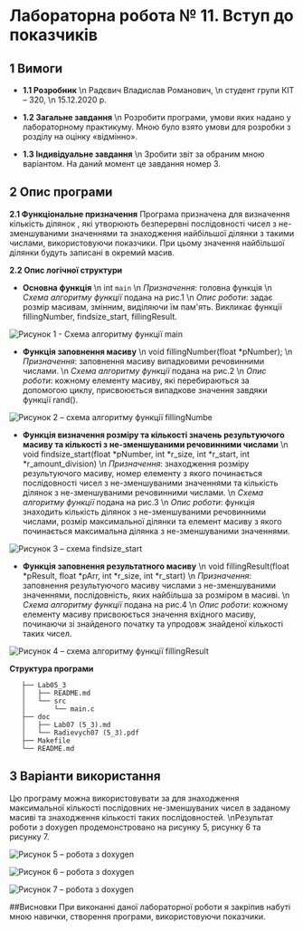 # Лабораторна робота № 11. Вступ до показчиків
## 1 Вимоги
* **1.1 Розробник**
	\n Радєвич Владислав Романович,
	\n студент групи КІТ – 320,
	\n 15.12.2020 р.

* **1.2 Загальне завдання** 
\n Розробити програми, умови яких надано у лабораторному практикуму.  Мною було взято умови для розробки з розділу на оцінку «відмінно».

* **1.3 Індивідуальне завдання** 
\n Зробити звіт за обраним мною варіантом. На даний момент це завдання номер 3. 

## 2 Опис програми
**2.1 Функціональне призначення** 
	Програма призначена для визначення кількість ділянок , які утворюють безперервні послідовності чисел з не-зменшуваними значеннями та знаходження найбільшої ділянки з такими числами, використовуючи показчики. При цьому значення найбільшої ділянки будуть записані в окремий масив.

**2.2 Опис логічної структури**

*   **Основна функція** 
   \n int `main`
   	\n *Призначення*: головна функція
   	\n *Схема алгоритму функції* подана на рис.1
   	\n *Опис роботи*: задає розмір масивам, змінним, виділяючи їм пам'ять. Викликає функції fillingNumber, findsize_start, fillingResult.

![Рисунок 1 - Схема алгоритму функції main](assets/flowchart_main.png)

*   **Функція заповнення масиву**
    \n void fillingNumber(float *pNumber); 
    	\n *Призначення*: заповнення масиву випадковими речовинними числами.
    	\n *Схема алгоритму функції* подана на рис.2
    	\n *Опис роботи*: кожному елементу масиву, які перебираються за допомогою циклу, присвоюється випадкове значення завдяки функції rand(). 

![Рисунок 2 – схема алгоритму функції fillingNumbe](assets/flowchart_fillingNumber.png)
     
*    **Функція визначення розміру та кількості значень результуючого масиву та кількості з не-зменшуваними речовинними числами**
     \n void findsize_start(float *pNumber, int *r_size, int *r_start, int *r_amount_division)
     	\n *Призначення*: знаходження розміру результуючого масиву, номер елементу з якого починається послідовності чисел з не-зменшуваними значеннями та кількість ділянок з не-зменшуваними речовинними числами.
    	\n *Схема алгоритму функції* подана на рис.3
    	\n *Опис роботи*: функція знаходить кількість ділянок з не-зменшуваними речовинними числами, розмір максимальної ділянки та елемент масиву з якого починається максимальна ділянка з не-зменшуваними значеннями.
    	
![Рисунок 3 – схема findsize_start](assets/flowchart_findsize_start.png)
    	
*    **Функція заповнення результатного масиву**
     \n void fillingResult(float *pResult, float *pArr, int *r_size, int *r_start)
     	\n *Призначення*: заповнення результуючого масиву числами з не-зменшуваними значеннями,  послідовність, яких найбільша за розміром в масиві.
    	\n *Схема алгоритму функції* подана на рис.4
    	\n *Опис роботи*: кожному елементу масиву присвоюється значення вхідного масиву, починаючи зі знайденого початку та упродовж знайденої кількості таких чисел.
    	
![Рисунок 4 – схема алгоритму функції fillingResult](assets/flowchart_fillingResult.png)
    	 
**Структура програми**
```
   ├── Lab05_3
   │   ├── README.md
   │   └── src
   │       └── main.c
   ├── doc
   │   ├── Lab07 (5_3).md
   │   └── Radievych07 (5_3).pdf
   ├── Makefile
   └── README.md
```

## 3 Варіанти використання
Цю програму можна використовувати за для знаходження максимальної кількості послідовних не-зменшуваних чисел в заданому масиві та знаходження кількості таких послідовностей. 
	\nРезультат роботи з doxygen продемонстровано на рисунку 5,
рисунку 6 та рисунку 7.

![Рисунок 5 – робота з doxygen](assets/5.png)

![Рисунок 6 – робота з doxygen](assets/6.png)

![Рисунок 7 – робота з doxygen](assets/7.png)

##Висновки
    При виконанні даної лабораторної роботи я закріпив набуті мною навички, створення програми, використовуючи показчики.
